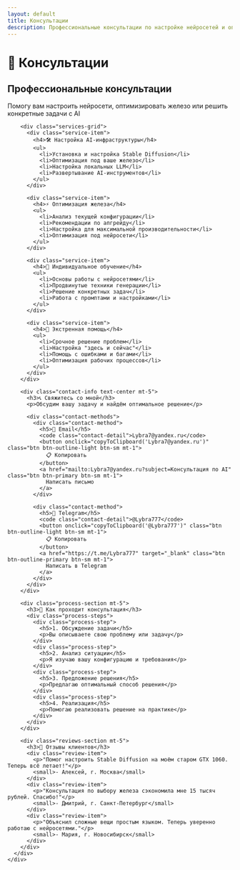 ```yaml
---
layout: default
title: Консультации
description: Профессиональные консультации по настройке нейросетей и оптимизации железа
---
```


# 🎯 Консультации

<div class="consultation-container">
  <div class="row justify-content-center">
    <div class="col-md-8">
      <div class="neural-card-3d">
        <h2 class="text-center">Профессиональные консультации</h2>
        <p class="lead text-center">Помогу вам настроить нейросети, оптимизировать железо или решить конкретные задачи с AI</p>

        <div class="services-grid">
          <div class="service-item">
            <h4>🛠️ Настройка AI-инфраструктуры</h4>
            <ul>
              <li>Установка и настройка Stable Diffusion</li>
              <li>Оптимизация под ваше железо</li>
              <li>Настройка локальных LLM</li>
              <li>Развертывание AI-инструментов</li>
            </ul>
          </div>

          <div class="service-item">
            <h4>⚡ Оптимизация железа</h4>
            <ul>
              <li>Анализ текущей конфигурации</li>
              <li>Рекомендации по апгрейду</li>
              <li>Настройка для максимальной производительности</li>
              <li>Оптимизация под нейросети</li>
            </ul>
          </div>

          <div class="service-item">
            <h4>🎨 Индивидуальное обучение</h4>
            <ul>
              <li>Основы работы с нейросетями</li>
              <li>Продвинутые техники генерации</li>
              <li>Решение конкретных задач</li>
              <li>Работа с промптами и настройками</li>
            </ul>
          </div>

          <div class="service-item">
            <h4>🔧 Экстренная помощь</h4>
            <ul>
              <li>Срочное решение проблем</li>
              <li>Настройка "здесь и сейчас"</li>
              <li>Помощь с ошибками и багами</li>
              <li>Оптимизация рабочих процессов</li>
            </ul>
          </div>
        </div>

        <div class="contact-info text-center mt-5">
          <h3>📞 Свяжитесь со мной</h3>
          <p>Обсудим вашу задачу и найдём оптимальное решение</p>
          
          <div class="contact-methods">
            <div class="contact-method">
              <h5>📧 Email</h5>
              <code class="contact-detail">Lybra7@yandex.ru</code>
              <button onclick="copyToClipboard('Lybra7@yandex.ru')" class="btn btn-outline-light btn-sm mt-1">
                📋 Копировать
              </button>
              <a href="mailto:Lybra7@yandex.ru?subject=Консультация по AI" class="btn btn-primary btn-sm mt-1">
                Написать письмо
              </a>
            </div>
            
            <div class="contact-method">
              <h5>📱 Telegram</h5>
              <code class="contact-detail">@Lybra777</code>
              <button onclick="copyToClipboard('@Lybra777')" class="btn btn-outline-light btn-sm mt-1">
                📋 Копировать
              </button>
              <a href="https://t.me/Lybra777" target="_blank" class="btn btn-outline-primary btn-sm mt-1">
                Написать в Telegram
              </a>
            </div>
          </div>
        </div>

        <div class="process-section mt-5">
          <h3>🔄 Как проходит консультация</h3>
          <div class="process-steps">
            <div class="process-step">
              <h5>1. Обсуждение задачи</h5>
              <p>Вы описываете свою проблему или задачу</p>
            </div>
            <div class="process-step">
              <h5>2. Анализ ситуации</h5>
              <p>Я изучаю вашу конфигурацию и требования</p>
            </div>
            <div class="process-step">
              <h5>3. Предложение решения</h5>
              <p>Предлагаю оптимальный способ решения</p>
            </div>
            <div class="process-step">
              <h5>4. Реализация</h5>
              <p>Помогаю реализовать решение на практике</p>
            </div>
          </div>
        </div>

        <div class="reviews-section mt-5">
          <h3>💬 Отзывы клиентов</h3>
          <div class="review-item">
            <p>"Помог настроить Stable Diffusion на моём старом GTX 1060. Теперь всё летает!"</p>
            <small>- Алексей, г. Москва</small>
          </div>
          <div class="review-item">
            <p>"Консультация по выбору железа сэкономила мне 15 тысяч рублей. Спасибо!"</p>
            <small>- Дмитрий, г. Санкт-Петербург</small>
          </div>
          <div class="review-item">
            <p>"Объяснил сложные вещи простым языком. Теперь уверенно работаю с нейросетями."</p>
            <small>- Мария, г. Новосибирск</small>
          </div>
        </div>
      </div>
    </div>
  </div>
</div>

<script>
function copyToClipboard(text) {
  navigator.clipboard.writeText(text).then(function() {
    // Показываем уведомление об успешном копировании
    const button = event.target;
    const originalText = button.textContent;
    button.textContent = '✅ Скопировано!';
    button.classList.add('btn-success');
    button.classList.remove('btn-outline-light');
    
    setTimeout(function() {
      button.textContent = originalText;
      button.classList.remove('btn-success');
      button.classList.add('btn-outline-light');
    }, 2000);
  }).catch(function(err) {
    console.error('Ошибка копирования: ', err);
    alert('Не удалось скопировать. Скопируйте вручную: ' + text);
  });
}
</script>
